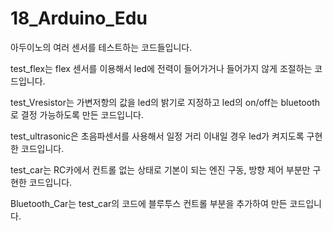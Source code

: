 # 18_Arduino_Edu
아두이노의 여러 센서를 테스트하는 코드들입니다.

test_flex는 flex 센서를 이용해서 led에 전력이 들어가거나 들어가지 않게 조절하는 코드입니다.

test_Vresistor는 가변저항의 값을 led의 밝기로 지정하고 led의 on/off는 bluetooth로 결정 가능하도록 만든 코드입니다.

test_ultrasonic은 초음파센서를 사용해서 일정 거리 이내일 경우 led가 켜지도록 구현한 코드입니다.

test_car는 RC카에서 컨트롤 없는 상태로 기본이 되는 엔진 구동, 방향 제어 부분만 구현한 코드입니다.

Bluetooth_Car는 test_car의 코드에 블루투스 컨트롤 부분을 추가하여 만든 코드입니다.